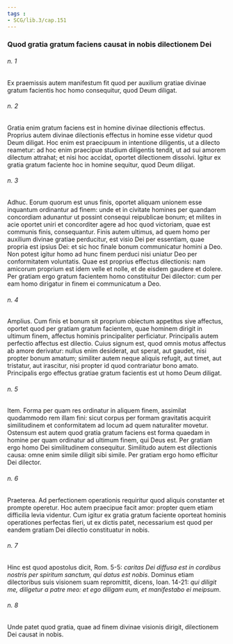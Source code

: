```yaml
---
tags : 
- SCG/lib.3/cap.151
---
```


### Quod gratia gratum faciens causat in nobis dilectionem Dei

###### n. 1
Ex praemissis autem manifestum fit quod per auxilium gratiae divinae gratum facientis hoc homo consequitur, quod Deum diligat.

###### n. 2
Gratia enim gratum faciens est in homine divinae dilectionis effectus. Proprius autem divinae dilectionis effectus in homine esse videtur quod Deum diligat. Hoc enim est praecipuum in intentione diligentis, ut a dilecto reametur: ad hoc enim praecipue studium diligentis tendit, ut ad sui amorem dilectum attrahat; et nisi hoc accidat, oportet dilectionem dissolvi. Igitur ex gratia gratum faciente hoc in homine sequitur, quod Deum diligat.

###### n. 3
Adhuc. Eorum quorum est unus finis, oportet aliquam unionem esse inquantum ordinantur ad finem: unde et in civitate homines per quandam concordiam adunantur ut possint consequi reipublicae bonum; et milites in acie oportet uniri et concorditer agere ad hoc quod victoriam, quae est communis finis, consequantur. Finis autem ultimus, ad quem homo per auxilium divinae gratiae perducitur, est visio Dei per essentiam, quae propria est ipsius Dei: et sic hoc finale bonum communicatur homini a Deo. Non potest igitur homo ad hunc finem perduci nisi uniatur Deo per conformitatem voluntatis. Quae est proprius effectus dilectionis: nam amicorum proprium est idem velle et nolle, et de eisdem gaudere et dolere. Per gratiam ergo gratum facientem homo constituitur Dei dilector: cum per eam homo dirigatur in finem ei communicatum a Deo.

###### n. 4
Amplius. Cum finis et bonum sit proprium obiectum appetitus sive affectus, oportet quod per gratiam gratum facientem, quae hominem dirigit in ultimum finem, affectus hominis principaliter perficiatur. Principalis autem perfectio affectus est dilectio. Cuius signum est, quod omnis motus affectus ab amore derivatur: nullus enim desiderat, aut sperat, aut gaudet, nisi propter bonum amatum; similiter autem neque aliquis refugit, aut timet, aut tristatur, aut irascitur, nisi propter id quod contrariatur bono amato. Principalis ergo effectus gratiae gratum facientis est ut homo Deum diligat.

###### n. 5
Item. Forma per quam res ordinatur in aliquem finem, assimilat quodammodo rem illam fini: sicut corpus per formam gravitatis acquirit similitudinem et conformitatem ad locum ad quem naturaliter movetur. Ostensum est autem quod gratia gratum faciens est forma quaedam in homine per quam ordinatur ad ultimum finem, qui Deus est. Per gratiam ergo homo Dei similitudinem consequitur. Similitudo autem est dilectionis causa: omne enim simile diligit sibi simile. Per gratiam ergo homo efficitur Dei dilector.

###### n. 6
Praeterea. Ad perfectionem operationis requiritur quod aliquis constanter et prompte operetur. Hoc autem praecipue facit amor: propter quem etiam difficilia levia videntur. Cum igitur ex gratia gratum faciente oporteat hominis operationes perfectas fieri, ut ex dictis patet, necessarium est quod per eandem gratiam Dei dilectio constituatur in nobis.

###### n. 7
Hinc est quod apostolus dicit, Rom. 5-5: *caritas Dei diffusa est in cordibus nostris per spiritum sanctum, qui datus est nobis*. Dominus etiam dilectoribus suis visionem suam repromittit, dicens, Ioan. 14-21: *qui diligit me, diligetur a patre meo: et ego diligam eum, et manifestabo ei meipsum*.

###### n. 8
Unde patet quod gratia, quae ad finem divinae visionis dirigit, dilectionem Dei causat in nobis.

